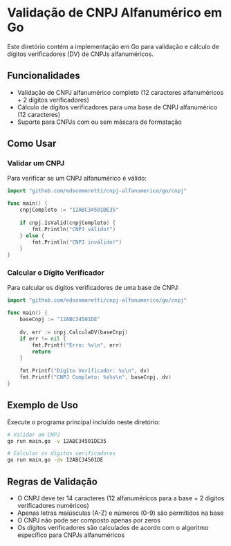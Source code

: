 # Validação de CNPJ Alfanumérico em Go

Este diretório contém a implementação em Go para validação e cálculo de dígitos verificadores (DV) de CNPJs alfanuméricos.

## Funcionalidades

- Validação de CNPJ alfanumérico completo (12 caracteres alfanuméricos + 2 dígitos verificadores)
- Cálculo de dígitos verificadores para uma base de CNPJ alfanumérico (12 caracteres)
- Suporte para CNPJs com ou sem máscara de formatação

## Como Usar

### Validar um CNPJ

Para verificar se um CNPJ alfanumérico é válido:

```go
import "github.com/edsonmoretti/cnpj-alfanumerico/go/cnpj"

func main() {
    cnpjCompleto := "12ABC34501DE35"
    
    if cnpj.IsValid(cnpjCompleto) {
        fmt.Println("CNPJ válido!")
    } else {
        fmt.Println("CNPJ inválido!")
    }
}
```

### Calcular o Dígito Verificador

Para calcular os dígitos verificadores de uma base de CNPJ:

```go
import "github.com/edsonmoretti/cnpj-alfanumerico/go/cnpj"

func main() {
    baseCnpj := "12ABC34501DE"
    
    dv, err := cnpj.CalculaDV(baseCnpj)
    if err != nil {
        fmt.Printf("Erro: %v\n", err)
        return
    }
    
    fmt.Printf("Dígito Verificador: %s\n", dv)
    fmt.Printf("CNPJ Completo: %s%s\n", baseCnpj, dv)
}
```

## Exemplo de Uso

Execute o programa principal incluído neste diretório:

```bash
# Validar um CNPJ
go run main.go -v 12ABC34501DE35

# Calcular os dígitos verificadores
go run main.go -dv 12ABC34501DE
```

## Regras de Validação

- O CNPJ deve ter 14 caracteres (12 alfanuméricos para a base + 2 dígitos verificadores numéricos)
- Apenas letras maiúsculas (A-Z) e números (0-9) são permitidos na base
- O CNPJ não pode ser composto apenas por zeros
- Os dígitos verificadores são calculados de acordo com o algoritmo específico para CNPJs alfanuméricos
